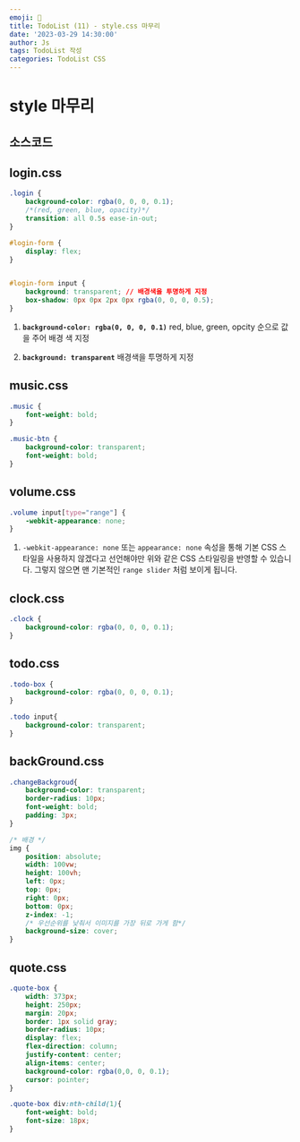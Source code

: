 ```yaml
---
emoji: 🧢
title: TodoList (11) - style.css 마무리 
date: '2023-03-29 14:30:00'
author: Js 
tags: TodoList 작성 
categories: TodoList CSS
---
```

# style 마무리 

## 소스코드 

## login.css 


```css
.login {
    background-color: rgba(0, 0, 0, 0.1);
    /*(red, green, blue, opacity)*/
    transition: all 0.5s ease-in-out;
}

#login-form {
    display: flex; 
}


#login-form input {
    background: transparent; // 배경색을 투명하게 지정 
    box-shadow: 0px 0px 2px 0px rgba(0, 0, 0, 0.5);
}


```

1. **`background-color: rgba(0, 0, 0, 0.1)`** 
      red, blue, green, opcity 순으로 값을 주어 배경 색 지정 

2. **`background: transparent`**
      배경색을 투명하게 지정 



## music.css 


```css
.music {
    font-weight: bold;
}

.music-btn {
    background-color: transparent; 
    font-weight: bold;
}
```

## volume.css 


```css
.volume input[type="range"] {
    -webkit-appearance: none; 
}
```

1. `-webkit-appearance: none` 또는 `appearance: none` 속성을 통해 
    기본 CSS 스타일을 사용하지 않겠다고 선언해야만 위와 같은 CSS 스타일링을 반영할 수 있습니다. 
    그렇지 않으면 맨 기본적인 `range slider` 처럼 보이게 됩니다.

## clock.css 


```css
.clock {
    background-color: rgba(0, 0, 0, 0.1);
}

```

## todo.css 


```css
.todo-box {
    background-color: rgba(0, 0, 0, 0.1);
}

.todo input{
    background-color: transparent;
}

```

## backGround.css


```css
.changeBackgroud{
    background-color: transparent;
    border-radius: 10px;
    font-weight: bold;
    padding: 3px;
}

/* 배경 */
img {
    position: absolute;
    width: 100vw;
    height: 100vh;
    left: 0px;
    top: 0px;
    right: 0px;
    bottom: 0px;
    z-index: -1;
    /* 우선순위를 낮춰서 이미지를 가장 뒤로 가게 함*/
    background-size: cover;
}
```

## quote.css
```css
.quote-box {
    width: 373px;
    height: 250px;
    margin: 20px;
    border: 1px solid gray;
    border-radius: 10px;
    display: flex;
    flex-direction: column;
    justify-content: center;
    align-items: center;
    background-color: rgba(0,0, 0, 0.1);
    cursor: pointer;
}

.quote-box div:nth-child(1){
    font-weight: bold;
    font-size: 18px;
}
```